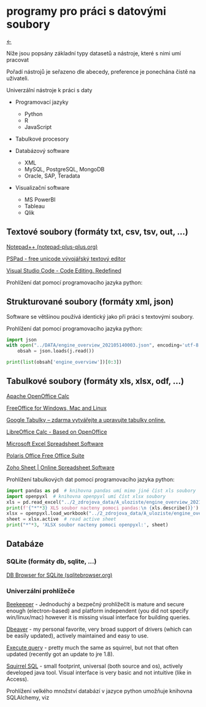 <!-- #region -->
# programy pro práci s datovými soubory

[←](../Readme.md)

Níže jsou popsány základní typy datasetů a nástroje, které s nimi umí pracovat

Pořadí nástrojů je seřazeno dle abecedy, preference je ponechána čistě na uživateli.

Univerzální nástroje k práci s daty

-   Programovací jazyky

	-   Python
	-   R
	-   JavaScript

-   Tabulkové procesory
-   Databázový software

	-   XML
	-   MySQL, PostgreSQL, MongoDB
	-   Oracle, SAP, Teradata

-   Visualizační software

	-   MS PowerBI
	-   Tableau
	-   Qlik


## Textové soubory (formáty txt, csv, tsv, out, ...) 

[Notepad++ (notepad-plus-plus.org)](https://notepad-plus-plus.org/)

[PSPad - free unicode vývojářský textový editor](http://www.pspad.com/cz/download.php)

[Visual Studio Code - Code Editing. Redefined](https://code.visualstudio.com/)

Prohlížení dat pomocí programovacího jazyka python:
<!-- #endregion -->

## Strukturované soubory (formáty xml, json)

Software se většinou používá identický jako při práci s textovými soubory.

Prohlížení dat pomocí programovacího jazyka python:

```python
import json
with open("../DATA/engine_overview_202105140003.json", encoding='utf-8') as j:
    obsah = json.loads(j.read())

print(list(obsah['engine_overview'])[0:3])
```

## Tabulkové soubory (formáty xls, xlsx, odf, ...)

[Apache OpenOffice Calc](http://www.openoffice.org/product/calc.html)

[FreeOffice for Windows, Mac and Linux](https://www.freeoffice.com/en/)

[Google Tabulky – zdarma vytvářejte a upravujte tabulky online.](https://www.google.co.uk/sheets/about/)

[LibreOffice Calc - Based on OpenOffice](https://www.libreoffice.org/discover/calc/)

[Microsoft Excel Spreadsheet Software](https://www.microsoft.com/en-us/microsoft-365/excel)

[Polaris Office Free Office Suite](https://www.polarisoffice.com/en/office)

[Zoho Sheet | Online Spreadsheet Software](https://www.zoho.com/sheet/?src=zoho-home&ireft=ohome)

Prohlížení tabulkových dat pomocí programovacího jazyka python: 

```python
import pandas as pd  # knihovna pandas umí mimo jiné číst xls soubory
import openpyxl  # knihovna openpyxl umí číst xlsx soubory
xls = pd.read_excel("../2_zdrojova_data/A_uloziste/engine_overview_202105140001.xls")
print(f'{"*"*3} XLS soubor nacteny pomoci pandas:\n {xls.describe()}')
xlsx = openpyxl.load_workbook("../2_zdrojova_data/A_uloziste/engine_overview_202105140001.xlsx") 
sheet = xlsx.active  # read active sheet
print("*"*3, 'XLSX soubor nacteny pomoci openpyxl:', sheet)

```

<!-- #region -->
## Databáze

### SQLite (formáty db, sqlite, ...) 

[DB Browser for SQLite (sqlitebrowser.org)](https://sqlitebrowser.org/)


### Univerzální prohlížeče

[Beekeeper](https://www.beekeeperstudio.io/) - Jednoduchý a bezpečný prohlížečIt is mature and secure enough (electron-based) and platform independent (you did not specify win/linux/mac) however it is missing visual interface for building queries.

[Dbeaver](https://dbeaver.io/) - my personal favorite, very broad support of drivers (which can be easily updated), actively maintained and easy to use.

[Execute query](http://executequery.org/index.php) - pretty much the same as squirrel, but not that often updated (recently got an update to jre 1.8).

[Squirrel SQL](http://www.squirrelsql.org/) - small footprint, universal (both source and os), actively developed java tool. Visual interface is very basic and not intuitive (like in Access).

Prohlížení velkého množství databází v jazyce python umožňuje knihovna SQLAlchemy, viz 
<!-- #endregion -->

```python

```
